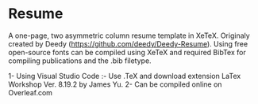 # Resume
A one-page, two asymmetric column resume template in XeTeX. Originaly created by Deedy (https://github.com/deedy/Deedy-Resume). 
Using free open-source fonts can be compiled using XeTeX and required BibTex for compiling publications and the .bib filetype.

1- Using Visual Studio Code :- Use .TeX and download extension LaTex Workshop Ver. 8.19.2 by James Yu.
2- Can be compiled online on Overleaf.com
